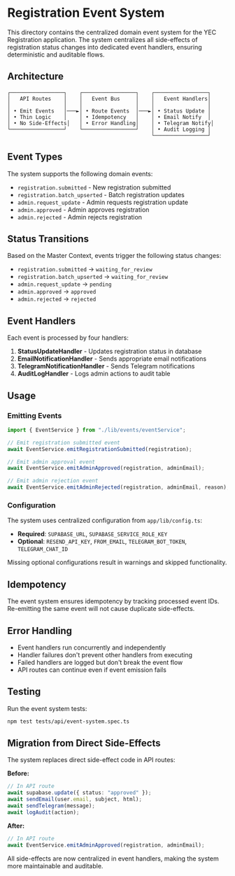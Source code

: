 # Registration Event System

This directory contains the centralized domain event system for the YEC Registration application. The system centralizes all side-effects of registration status changes into dedicated event handlers, ensuring deterministic and auditable flows.

## Architecture

```
┌─────────────────┐    ┌─────────────────┐    ┌─────────────────┐
│   API Routes    │    │   Event Bus     │    │   Event Handlers│
│                 │    │                 │    │                 │
│ • Emit Events   │───►│ • Route Events  │───►│ • Status Update │
│ • Thin Logic    │    │ • Idempotency   │    │ • Email Notify  │
│ • No Side-Effects│   │ • Error Handling│    │ • Telegram Notify│
└─────────────────┘    └─────────────────┘    │ • Audit Logging │
                                              └─────────────────┘
```

## Event Types

The system supports the following domain events:

- `registration.submitted` - New registration submitted
- `registration.batch_upserted` - Batch registration updates
- `admin.request_update` - Admin requests registration update
- `admin.approved` - Admin approves registration
- `admin.rejected` - Admin rejects registration

## Status Transitions

Based on the Master Context, events trigger the following status changes:

- `registration.submitted` → `waiting_for_review`
- `registration.batch_upserted` → `waiting_for_review`
- `admin.request_update` → `pending`
- `admin.approved` → `approved`
- `admin.rejected` → `rejected`

## Event Handlers

Each event is processed by four handlers:

1. **StatusUpdateHandler** - Updates registration status in database
2. **EmailNotificationHandler** - Sends appropriate email notifications
3. **TelegramNotificationHandler** - Sends Telegram notifications
4. **AuditLogHandler** - Logs admin actions to audit table

## Usage

### Emitting Events

```typescript
import { EventService } from "./lib/events/eventService";

// Emit registration submitted event
await EventService.emitRegistrationSubmitted(registration);

// Emit admin approval event
await EventService.emitAdminApproved(registration, adminEmail);

// Emit admin rejection event
await EventService.emitAdminRejected(registration, adminEmail, reason);
```

### Configuration

The system uses centralized configuration from `app/lib/config.ts`:

- **Required**: `SUPABASE_URL`, `SUPABASE_SERVICE_ROLE_KEY`
- **Optional**: `RESEND_API_KEY`, `FROM_EMAIL`, `TELEGRAM_BOT_TOKEN`, `TELEGRAM_CHAT_ID`

Missing optional configurations result in warnings and skipped functionality.

## Idempotency

The event system ensures idempotency by tracking processed event IDs. Re-emitting the same event will not cause duplicate side-effects.

## Error Handling

- Event handlers run concurrently and independently
- Handler failures don't prevent other handlers from executing
- Failed handlers are logged but don't break the event flow
- API routes can continue even if event emission fails

## Testing

Run the event system tests:

```bash
npm test tests/api/event-system.spec.ts
```

## Migration from Direct Side-Effects

The system replaces direct side-effect code in API routes:

**Before:**

```typescript
// In API route
await supabase.update({ status: "approved" });
await sendEmail(user.email, subject, html);
await sendTelegram(message);
await logAudit(action);
```

**After:**

```typescript
// In API route
await EventService.emitAdminApproved(registration, adminEmail);
```

All side-effects are now centralized in event handlers, making the system more maintainable and auditable.

